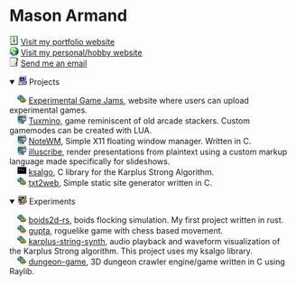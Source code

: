 # Mason Armand
<img src="icons/cert.png" width="16"> [Visit my portfolio website](https://masonarmand.com) <br>
<img src="icons/internet.png" width="16"> [Visit my personal/hobby website](https://scarbyte.com) <br>
<img src="icons/pad.png" width="16"> [Send me an email](mailto:masonarmand@proton.me) <br>

<details open>
<summary><img src="icons/pc.png" width="16"> Projects</summary>

&emsp;<img src="icons/gears.png" width="16"> [Experimental Game Jams](https://experimentaljams.com), website where users can upload experimental games.<br>
&emsp;<img src="icons/app.png" width="16"> [Tuxmino](https://github.com/masonarmand/tuxmino), game reminiscent of old arcade stackers. Custom gamemodes
  can be created with LUA.<br>
&emsp;<img src="icons/app.png" width="16"> [NoteWM](https://github.com/masonarmand/NoteWM), Simple X11 floating window manager. Written in C.<br>
&emsp;<img src="icons/app.png" width="16"> [illuscribe](https://github.com/masonarmand/illuscribe), render presentations from plaintext using a custom markup language made specifically for slideshows.<br>
&emsp;<img src="icons/cmd.png" width="16"> [ksalgo](https://github.com/masonarmand/ksalgo), C library for the Karplus Strong Algorithm.<br>
&emsp;<img src="icons/gears.png" width="16"> [txt2web](https://github.com/masonarmand/txt2web), Simple static site generator written in C.
</details>

<details open>
<summary><img src="icons/tweakui.png" width="16"> Experiments</summary>

&emsp;<img src="icons/gears.png" width="16"> [boids2d-rs](https://github.com/masonarmand/boids2d-rs), boids flocking simulation. My first project written in rust. <br>
&emsp;<img src="icons/gears.png" width="16"> [gupta](https://github.com/masonarmand/gupta), roguelike game with chess based movement. <br>
&emsp;<img src="icons/gears.png" width="16"> [karplus-string-synth](https://github.com/masonarmand/karplus-string-synth), audio playback and waveform visualization of the Karplus Strong algorithm. This project uses my ksalgo library. <br>
&emsp;<img src="icons/gears.png" width="16"> [dungeon-game](https://github.com/masonarmand/dungeon-game), 3D dungeon crawler engine/game written in C using Raylib.
</details>
